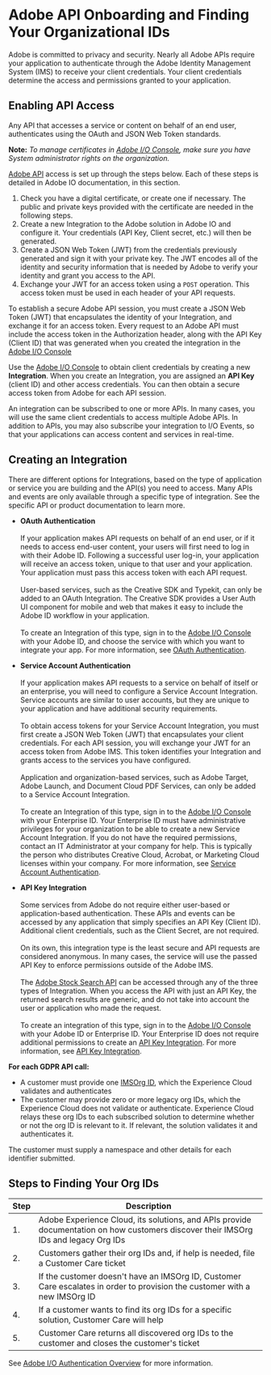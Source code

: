 # Adobe API Onboarding and Finding Your Organizational IDs

Adobe is committed to privacy and security. Nearly all Adobe APIs require your application to authenticate through the Adobe Identity Management System (IMS) to receive your client credentials. Your client credentials determine the access and permissions granted to your application.

## Enabling API Access

Any API that accesses a service or content on behalf of an end user, authenticates using the OAuth and JSON Web Token standards.

**Note:** *To manage certificates in [Adobe I/O Console](https://console.adobe.io/), make sure you have System administrator rights on the organization.*

[Adobe API](https://www.adobe.io/apis/experiencecloud.html) access is set up through the steps below. Each of these steps is detailed in Adobe IO documentation, in this section.

1. Check you have a digital certificate, or create one if necessary. The public and private keys provided with the certificate are needed in the following steps.
2. Create a new Integration to the Adobe solution in Adobe IO and configure it. Your credentials (API Key, Client secret, etc.) will then be generated.
3. Create a JSON Web Token (JWT) from the credentials previously generated and sign it with your private key. The JWT encodes all of the identity and security information that is needed by Adobe to verify your identity and grant you access to the API.
4. Exchange your JWT for an access token using a `POST` operation. This access token must be used in each header of your API requests.

To establish a secure Adobe API session, you must create a JSON Web Token (JWT) that encapsulates the identity of your Integration, and exchange it for an access token. Every request to an Adobe API must include the access token in the Authorization header, along with the API Key (Client ID) that was generated when you created the integration in the [Adobe I/O Console](https://console.adobe.io/)

Use the [Adobe I/O Console](https://console.adobe.io/) to obtain client credentials by creating a new **Integration**. When you create an Integration, you are assigned an **API Key** (client ID) and other access credentials. You can then obtain a secure access token from Adobe for each API session.

An integration can be subscribed to one or more APIs. In many cases, you will use the same client credentials to access multiple Adobe APIs. In addition to APIs, you may also subscribe your integration to I/O Events, so that your applications can access content and services in real-time.

## Creating an Integration
There are different options for Integrations, based on the type of application or service you are building and the API(s) you need to access. Many APIs and events are only available through a specific type of integration. See the specific API or product documentation to learn more.

* **OAuth Authentication**<br></br>If your application makes API requests on behalf of an end user, or if it needs to access end-user content, your users will first need to log in with their Adobe ID. Following a successful user log-in, your application will receive an access token, unique to that user and your application. Your application must pass this access token with each API request.<br></br>User-based services, such as the Creative SDK and Typekit, can only be added to an OAuth Integration. The Creative SDK provides a User Auth UI component for mobile and web that makes it easy to include the Adobe ID workflow in your application.<br></br>To create an Integration of this type, sign in to the [Adobe I/O Console](https://console.adobe.io/) with your Adobe ID, and choose the service with which you want to integrate your app. For more information, see [OAuth Authentication](https://www.adobe.io/apis/cloudplatform/console/authentication/oauth_workflow.html).

* **Service Account Authentication**<br></br>If your application makes API requests to a service on behalf of itself or an enterprise, you will need to configure a Service Account Integration. Service accounts are similar to user accounts, but they are unique to your application and have additional security requirements.<br></br>To obtain access tokens for your Service Account Integration, you must first create a JSON Web Token (JWT) that encapsulates your client credentials. For each API session, you will exchange your JWT for an access token from Adobe IMS. This token identifies your Integration and grants access to the services you have configured.<br></br>Application and organization-based services, such as Adobe Target, Adobe Launch, and Document Cloud PDF Services, can only be added to a Service Account Integration.<br></br>To create an Integration of this type, sign in to the [Adobe I/O Console](https://console.adobe.io/) with your Enterprise ID. Your Enterprise ID must have administrative privileges for your organization to be able to create a new Service Account Integration. If you do not have the required permissions, contact an IT Administrator at your company for help. This is typically the person who distributes Creative Cloud, Acrobat, or Marketing Cloud licenses within your company. For more information, see [Service Account Authentication](https://www.adobe.io/apis/cloudplatform/console/authentication/jwt_workflow.html).

* **API Key Integration**<br></br>Some services from Adobe do not require either user-based or application-based authentication. These APIs and events can be accessed by any application that simply specifies an API Key (Client ID). Additional client credentials, such as the Client Secret, are not required.<br></br>On its own, this integration type is the least secure and API requests are considered anonymous. In many cases, the service will use the passed API Key to enforce permissions outside of the Adobe IMS.<br></br>The [Adobe Stock Search API](https://www.adobe.io/apis/creativecloud/stock/docs/getting-started/01-getting-started_master/05-search-for-assets.html) can be accessed through any of the three types of Integration. When you access the API with just an API Key, the returned search results are generic, and do not take into account the user or application who made the request.<br></br>To create an integration of this type, sign in to the [Adobe I/O Console](https://console.adobe.io/) with your Adobe ID or Enterprise ID. Your Enterprise ID does not require additional permissions to create an [API Key Integration](https://www.adobe.io/apis/cloudplatform/console/authentication/api_key_workflow.html). For more information, see [API Key Integration](https://www.adobe.io/apis/cloudplatform/console/authentication/api_key_workflow.html).

**For each GDPR API call:**

* A customer must provide one [IMSOrg ID](../gdpr-terminology.md#IMSORGID), which the Experience Cloud validates and authenticates
* The customer may provide zero or more legacy org IDs, which the Experience Cloud does not validate or authenticate. Experience Cloud relays these org IDs to each subscribed solution to determine whether or not the org ID is relevant to it. If relevant, the solution validates it and authenticates it.

The customer must supply a namespace and other details for each identifier submitted.

## Steps to Finding Your Org IDs

| Step  | Description |
| --- | --- |
| 1. | Adobe Experience Cloud, its solutions, and APIs provide documentation on how customers discover their IMSOrg IDs and legacy Org IDs |
| 2. | Customers gather their org IDs and, if help is needed, file a Customer Care ticket |
| 3. | If the customer doesn't have an IMSOrg ID, Customer Care escalates in order to provision the customer with a new IMSOrg ID |
| 4. | If a customer wants to find its org IDs for a specific solution, Customer Care will help |
| 5. | Customer Care returns all discovered org IDs to the customer and closes the customer's ticket |

See [Adobe I/O Authentication Overview](https://www.adobe.io/apis/cloudplatform/console/authentication/api_key_workflow.html) for more information.
